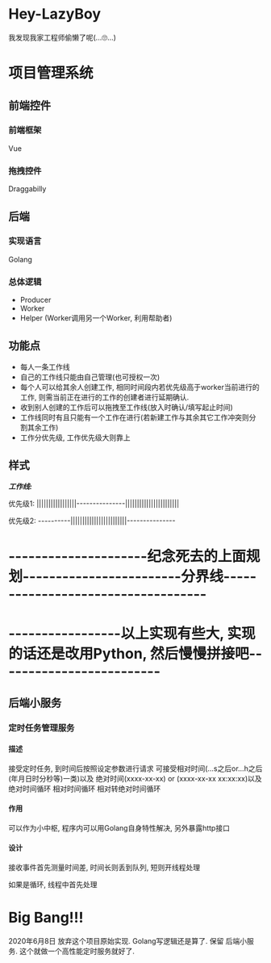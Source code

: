 # Hey-LazyBoy
我发现我家工程师偷懒了呢(...🙄...)


# 项目管理系统

## 前端控件

### 前端框架
Vue

### 拖拽控件
Draggabilly

## 后端

### 实现语言
Golang

### 总体逻辑
- Producer
- Worker
- Helper (Worker调用另一个Worker, 利用帮助者)

## 功能点
- 每人一条工作线
- 自己的工作线只能由自己管理(也可授权一次)
- 每个人可以给其余人创建工作, 相同时间段内若优先级高于worker当前进行的工作, 则需当前正在进行的工作的创建者进行延期确认.
- 收到别人创建的工作后可以拖拽至工作线(放入时确认/填写起止时间)
- 工作线同时有且只能有一个工作在进行(若新建工作与其余其它工作冲突则分割其余工作)
- 工作分优先级, 工作优先级大则靠上



## 样式
***工作线:***

 优先级1: |||||||||||||||||---------------|||||||||||||||||||||||

 优先级2: ----------||||||||||||||||||||||||---------------

# ---------------------纪念死去的上面规划------------------------分界线-----------------------------------
# -----------------以上实现有些大, 实现的话还是改用Python, 然后慢慢拼接吧-------------------------

## 后端小服务
### 定时任务管理服务
#### 描述
 接受定时任务, 到时间后按照设定参数进行请求
 可接受相对时间(...s之后or...h之后 (年月日时分秒等)一类)以及
 绝对时间(xxxx-xx-xx) or (xxxx-xx-xx xx:xx:xx)以及
 绝对时间循环
 相对时间循环
 相对转绝对时间循环
#### 作用
 可以作为小中枢, 程序内可以用Golang自身特性解决, 另外暴露http接口
#### 设计
 接收事件首先测量时间差, 时间长则丢到队列, 短则开线程处理

 如果是循环, 线程中首先处理

# Big Bang!!!
 2020年6月8日 放弃这个项目原始实现. Golang写逻辑还是算了.
 保留 后端小服务. 这个就做一个高性能定时服务就好了.

